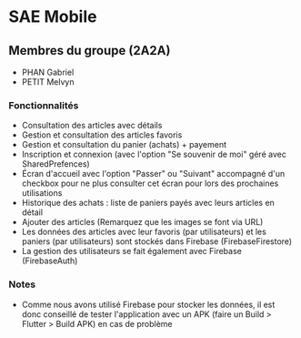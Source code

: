 # SAE Mobile

## Membres du groupe (2A2A)
  - PHAN Gabriel
  - PETIT Melvyn

### Fonctionnalités
  - Consultation des articles avec détails
  - Gestion et consultation des articles favoris
  - Gestion et consultation du panier (achats) + payement
  - Inscription et connexion (avec l'option "Se souvenir de moi" géré avec SharedPrefences)
  - Écran d'accueil avec l'option "Passer" ou "Suivant" accompagné d'un checkbox pour ne plus consulter cet écran pour lors des prochaines utilisations
  - Historique des achats : liste de paniers payés avec leurs articles en détail
  - Ajouter des articles (Remarquez que les images se font via URL)
  - Les données des articles avec leur favoris (par utilisateurs) et les paniers (par utilisateurs) sont stockés dans Firebase (FirebaseFirestore)
  - La gestion des utilisateurs se fait également avec Firebase (FirebaseAuth)

### Notes
  - Comme nous avons utilisé Firebase pour stocker les données, il est donc conseillé de tester l'application avec un APK (faire un Build > Flutter > Build APK) en cas de problème
